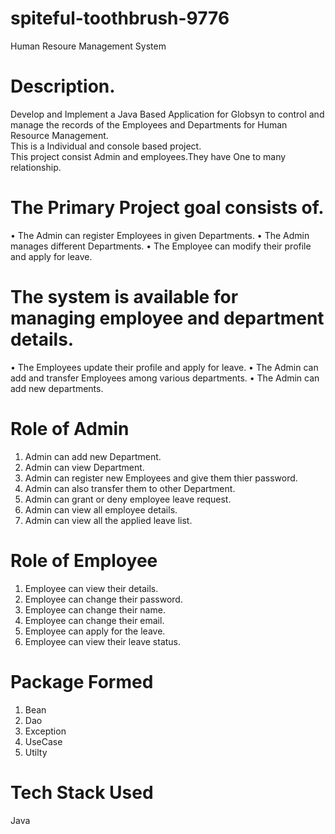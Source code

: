 # spiteful-toothbrush-9776

Human Resoure Management System 

# Description.
Develop and Implement a Java Based Application for Globsyn to control and manage the records of the Employees and Departments for Human Resource Management.            
This is a Individual and console based project.                                                                                                                          
This project consist Admin and employees.They have One to many relationship.

# The Primary Project goal consists of.
•	 The Admin can register Employees in given Departments.
•	 The Admin manages different Departments.
•	 The Employee can modify their profile and apply for leave.

# The system is available for managing employee and department details.
•	 The Employees update their profile and apply for leave.
•	 The Admin can add and transfer Employees among various departments.
•	 The Admin can add new departments.

# Role of Admin
1) Admin can add new Department.
2) Admin can view Department.
3) Admin can register new Employees and give them thier password.
4) Admin can also transfer them to other Department.
5) Admin can grant or deny employee leave request.
6) Admin can view all employee details.
7) Admin can view all the applied leave list.

# Role of Employee
1) Employee can view their details.
2) Employee can change their password.
3) Employee can change their name.
4) Employee can change their email.
5) Employee can apply for the leave.
6) Employee can view their leave status.

# Package Formed
1) Bean
2) Dao
3) Exception
4) UseCase
5) Utilty

# Tech Stack Used
Java
